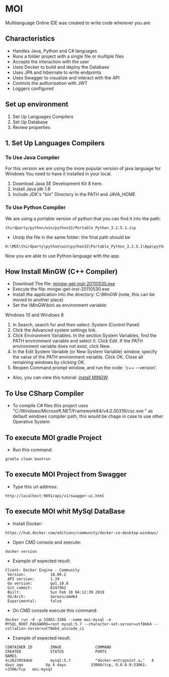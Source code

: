 # MOI

Multilanguage Online IDE was created to write code wherever you are

## Characteristics
* Handles Java, Python and C# languages
* Runs a folder project with a single file or multiple files
* Accepts the interaction with the user
* Uses Docker to build and deploy the Database
* Uses JPA and hibernate to write endpoints
* Uses Swagger to visualize and interact with the API
* Controls the authorization with JWT
* Loggers configured

## Set up environment

1. Set Up Languages Compilers
2. Set Up Database
3. Review properties


## 1. Set Up Languages Compilers
### To Use Java Compiler
For this version we are using the more popular version of java language for Windows
You need to have it installed in your local.

1. Download Java SE Development Kit 8 here.
2. Install Java jdk 1.8
3. Include JDK's "bin" Directory in the PATH and JAVA_HOME

### To Use Python Compiler
We are using a portable version of python that you can find it into the path:

```
thirdparty/python/win/python32/Portable_Python_3.2.5.1.zip
```

- Unzip the file in the same folder:
the final path should be
```
H:\MOI\thirdparty\python\win\python32\Portable_Python_3.2.5.1\App\python.exe
```
Now you are able to use Python language with the app.


## How Install MinGW (C++ Compiler)
-	Download The file:
[mingw-get-inst-20110530.exe](www.rose-hulman.edu/class/csse/binaries/MinGW/mingw-get-inst-20110530.exe)
-	Execute the file: mingw-get-inst-20110530.exe
-	Install the application into the directory: C:\MinGW (note, this can be moved to another place)
-	Set the \MinGW\bin\ as environment variable:

Windows 10 and Windows 8
  1.	In Search, search for and then select: System (Control Panel)
  2.	Click the Advanced system settings link.
  3.	Click Environment Variables. In the section System Variables, find the PATH environment variable and select it. Click Edit. If the PATH environment variable does not exist, click New.
  4.	In the Edit System Variable (or New System Variable) window, specify the value of the PATH environment variable. Click OK. Close all remaining windows by clicking OK.
  5.	Reopen Command prompt window, and run the code: 'c++ --version'.

-	Also, you can view this tutorial: [install MINGW](https://youtu.be/bhxqI6xmsuA)


## To Use CSharp Compiler
-	To compile C# files this project uses "C:/Windows/Microsoft.NET/Framework64/v4.0.30319/csc.exe " as default windows compiler path, this would be chage in case to use other Operative System  



## To execute MOI gradle Project
- Run this command:
```
gradle clean bootrun
```
## To execute MOI Project from Swagger
- Type this url address:
```
http://localhost:9091/api/v1/swagger-ui.html
```
## To execute MOI whit MySql DataBase
- Install Docker:
```
https://hub.docker.com/editions/community/docker-ce-desktop-windows/
```
- Open CMD console and execute:
```
docker version
```
- Example of expected result:
```
Client: Docker Engine - Community
 Version:           18.09.2
 API version:       1.39
 Go version:        go1.10.8
 Git commit:        6247962
 Built:             Sun Feb 10 04:12:39 2019
 OS/Arch:           darwin/amd64
 Experimental:      false
 ```
- On CMD console execute this command:
```
docker run -d -p 33061:3306 --name moi-mysql -e MYSQL_ROOT_PASSWORD=root mysql:5.7 --character-set-server=utf8mb4 --collation-server=utf8mb4_unicode_ci
```
- Example of expected result:
```
CONTAINER ID        IMAGE               COMMAND                  CREATED             STATUS              PORTS                                NAMES
4c2623959deb        mysql:5.7           "docker-entrypoint.s…"   4 days ago          Up 4 days           33060/tcp, 0.0.0.0:33061->3306/tcp   moi-mysql
```
